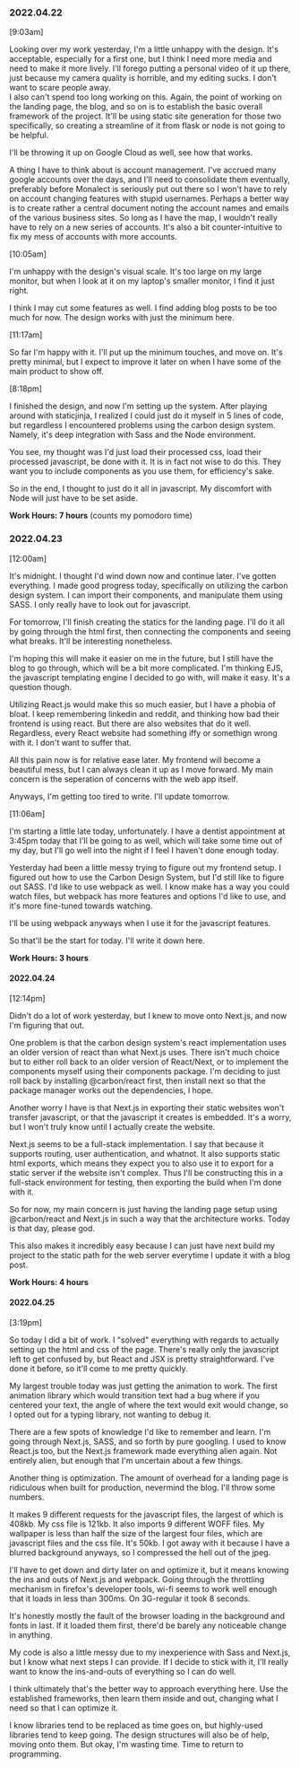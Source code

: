 ### 2022.04.22

[9:03am]

Looking over my work yesterday, I'm a little unhappy with the design. It's acceptable, especially for a first one, but I think I need more media and need to make it more lively. I'll forego putting a personal video of it up there, just because my camera quality is horrible, and my editing sucks. I don't want to scare people away.  
I also can't spend too long working on this. Again, the point of working on the landing page, the blog, and so on is to establish the basic overall framework of the project. It'll be using static site generation for those two specifically, so creating a streamline of it from flask or node is not going to be helpful. 

I'll be throwing it up on Google Cloud as well, see how that works. 

A thing I have to think about is account management. I've accrued many google accounts over the days, and I'll need to consolidate them eventually, preferably before Monalect is seriously put out there so I won't have to rely on account changing features with stupid usernames. Perhaps a better way is to create rather a central document noting the account names and emails of the various business sites. So long as I have the map, I wouldn't really have to rely on a new series of accounts. It's also a bit counter-intuitive to fix my mess of accounts with more accounts.

[10:05am]

I'm unhappy with the design's visual scale. It's too large on my large monitor, but when I look at it on my laptop's smaller monitor, I find it just right.

I think I may cut some features as well. I find adding blog posts to be too much for now. The design works with just the minimum here.

[11:17am]

So far I'm happy with it. I'll put up the minimum touches, and move on. It's pretty minimal, but I expect to improve it later on when I have some of the main product to show off.

[8:18pm] 

I finished the design, and now I'm setting up the system. After playing around with staticjinja, I realized I could just do it myself in 5 lines of code, but regardless I encountered problems using the carbon design system. Namely, it's deep integration with Sass and the Node environment.

You see, my thought was I'd just load their processed css, load their processed javascript, be done with it. It is in fact not wise to do this. They want you to include components as you use them, for efficiency's sake. 

So in the end, I thought to just do it all in javascript. My discomfort with Node will just have to be set aside.

**Work Hours: 7 hours** (counts my pomodoro time)

### 2022.04.23

[12:00am]

It's midnight. I thought I'd wind down now and continue later. I've gotten everything. I made good progress today, specifically on utilizing the carbon design system. I can import their components, and manipulate them using SASS. I only really have to look out for javascript.

For tomorrow, I'll finish creating the statics for the landing page. I'll do it all by going through the html first, then connecting the components and seeing what breaks. It'll be interesting nonetheless.

I'm hoping this will make it easier on me in the future, but I still have the blog to go through, which will be a bit more complicated. I'm thinking EJS, the javascript templating engine I decided to go with, will make it easy. It's a question though. 

Utilizing React.js would make this so much easier, but I have a phobia of bloat. I keep remembering linkedin and reddit, and thinking how bad their frontend is using react. But there are also websites that do it well. Regardless, every React website had something iffy or somethign wrong with it. I don't want to suffer that. 

All this pain now is for relative ease later. My frontend will become a beautiful mess, but I can always clean it up as I move forward. My main concern is the seperation of concerns with the web app itself.

Anyways, I'm getting too tired to write. I'll update tomorrow.

[11:06am]

I'm starting a little late today, unfortunately. I have a dentist appointment at 3:45pm today that I'll be going to as well, which will take some time out of my day, but I'll go well into the night if I feel I haven't done enough today. 

Yesterday had been a little messy trying to figure out my frontend setup. I figured out how to use the Carbon Design System, but I'd still like to figure out SASS. I'd like to use webpack as well. I know make has a way you could watch files, but webpack has more features and options I'd like to use, and it's more fine-tuned towards watching. 

I'll be using webpack anyways when I use it for the javascript features.

So that'll be the start for today. I'll write it down here.

**Work Hours: 3 hours**

#### 2022.04.24

[12:14pm]

Didn't do a lot of work yesterday, but I knew to move onto Next.js, and now I'm figuring that out. 

One problem is that the carbon design system's react implementation uses an older version of react than what Next.js uses. There isn't much choice but to either roll back to an older version of React/Next, or to implement the components myself using their components package. I'm deciding to just roll back by installing @carbon/react first, then install next so that the package manager works out the dependencies, I hope. 

Another worry I have is that Next.js in exporting their static websites won't transfer javascript, or that the javascript it creates is embedded. It's a worry, but I won't truly know until I actually create the website. 

Next.js seems to be a full-stack implementation. I say that because it supports routing, user authentication, and whatnot. It also supports static html exports, which means they expect you to also use it to export for a static server if the website isn't complex. Thus I'll be constructing this in a full-stack environment for testing, then exporting the build when I'm done with it.

So for now, my main concern is just having the landing page setup using @carbon/react and Next.js in such a way that the architecture works. Today is that day, please god. 

This also makes it incredibly easy because I can just have next build my project to the static path for the web server everytime I update it with a blog post.

**Work Hours: 4 hours**

#### 2022.04.25

[3:19pm]

So today I did a bit of work. I "solved" everything with regards to actually setting up the html and css of the page. There's really only the javascript left to get confused by, but React and JSX is pretty straightforward. I've done it before, so it'll come to me pretty quickly.

My largest trouble today was just getting the animation to work. The first animation library which would transition text had a bug where if you centered your text, the angle of where the text would exit would change, so I opted out for a typing library, not wanting to debug it. 

There are a few spots of knowledge I'd like to remember and learn. I'm going through Next.js, SASS, and so forth by pure googling. I used to know React.js too, but the Next.js framework made everything alien again. Not entirely alien, but enough that I'm uncertain about a few things. 

Another thing is optimization. The amount of overhead for a landing page is ridiculous when built for production, nevermind the blog. I'll throw some numbers.

It makes 9 different requests for the javascript files, the largest of which is 408kb. My css file is 121kb. It also imports 9 different WOFF files. My wallpaper is less than half the size of the largest four files, which are javascript files and the css file. It's 50kb. I got away with it because I have a blurred background anyways, so I compressed the hell out of the jpeg.

I'll have to get down and dirty later on and optimize it, but it means knowing the ins and outs of Next.js and webpack. Going through the throttling mechanism in firefox's developer tools, wi-fi seems to work well enough that it loads in less than 300ms. On 3G-regular it took 8 seconds.

It's honestly mostly the fault of the browser loading in the background and fonts in last. If it loaded them first, there'd be barely any noticeable change in anything.

My code is also a little messy due to my inexperience with Sass and Next.js, but I know what next steps I can provide. If I decide to stick with it, I'll really want to know the ins-and-outs of everything so I can do well.

I think ultimately that's the better way to approach everything here. Use the established frameworks, then learn them inside and out, changing what I need so that I can optimize it. 

I know libraries tend to be replaced as time goes on, but highly-used libraries tend to keep going. The design structures will also be of help, moving onto them. But okay, I'm wasting time. Time to return to programming.
